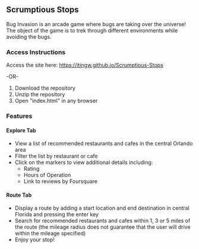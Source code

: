 
## **Scrumptious Stops**

Bug Invasion is an arcade game where bugs are taking over the universe! The object of the game is to trek through different environments while avoiding the bugs.

### **Access Instructions**
Access the site here: https://itingw.github.io/Scrumptious-Stops

-OR-

1. Download the repository
2. Unzip the repository
3. Open "index.html" in any browser

### **Features**

#### **Explore Tab**
- View a list of recommended restaurants and cafes in the central Orlando area
- Filter the list by restaurant or cafe
- Click on the markers to view additional details including:
  - Rating
  - Hours of Operation
  - Link to reviews by Foursquare

#### **Route Tab**
- Display a route by adding a start location and end destination in central Florida and pressing the enter key
- Search for recommended restaurants and cafes within 1, 3 or 5 miles of the route (the mileage radius does not guarantee that the user will drive within the mileage specified)
- Enjoy your stop!
